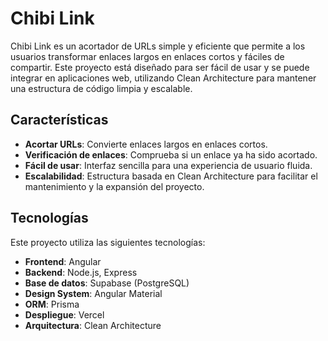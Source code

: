 # Chibi Link

Chibi Link es un acortador de URLs simple y eficiente que permite a los usuarios transformar enlaces largos en enlaces cortos y fáciles de compartir. Este proyecto está diseñado para ser fácil de usar y se puede integrar en aplicaciones web, utilizando Clean Architecture para mantener una estructura de código limpia y escalable.

## Características

- **Acortar URLs**: Convierte enlaces largos en enlaces cortos.
- **Verificación de enlaces**: Comprueba si un enlace ya ha sido acortado.
- **Fácil de usar**: Interfaz sencilla para una experiencia de usuario fluida.
- **Escalabilidad**: Estructura basada en Clean Architecture para facilitar el mantenimiento y la expansión del proyecto.

## Tecnologías

Este proyecto utiliza las siguientes tecnologías:

- **Frontend**: Angular
- **Backend**: Node.js, Express
- **Base de datos**: Supabase (PostgreSQL)
- **Design System**: Angular Material
- **ORM**: Prisma
- **Despliegue**: Vercel
- **Arquitectura**: Clean Architecture
